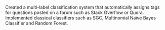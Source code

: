 Created a multi-label classification system that automatically assigns tags for questions posted on a forum such as Stack Overflow or Quora. Implemented classical classifiers such as SGC, Multinomial Naïve Bayes Classifier and Random Forest.
